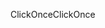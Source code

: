 <span data-ttu-id="c4e5d-101">ClickOnce</span><span class="sxs-lookup"><span data-stu-id="c4e5d-101">ClickOnce</span></span>